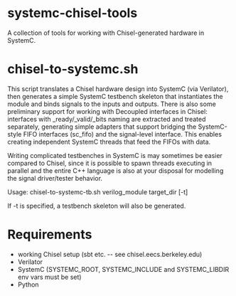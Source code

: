 # systemc-chisel-tools
A collection of tools for working with Chisel-generated hardware in SystemC.

chisel-to-systemc.sh
=====================
This script translates a Chisel hardware design into SystemC (via Verilator),
then generates a simple SystemC testbench skeleton that instantiates the module and 
binds signals to the inputs and outputs.
There is also some preliminary support for working with Decoupled interfaces in Chisel:
interfaces with _ready/_valid/_bits naming are extracted and treated separately,
generating simple adapters that support bridging the SystemC-style FIFO interfaces
(sc_fifo<x>) and the signal-level interface. This enables creating independent SystemC
threads that feed the FIFOs with data.

Writing complicated testbenches in SystemC is may sometimes be easier compared to Chisel, since it is
possible to spawn threads executing in parallel and the entire C++ language is also at your
disposal for modelling the signal driver/tester behavior.

Usage: chisel-to-systemc-tb.sh verilog_module target_dir [-t]

If -t is specified, a testbench skeleton will also be generated.


Requirements
=============

 - working Chisel setup (sbt etc. -- see chisel.eecs.berkeley.edu)
 - Verilator
 - SystemC (SYSTEMC_ROOT, SYSTEMC_INCLUDE and SYSTEMC_LIBDIR env vars must be set)
 - Python
 

